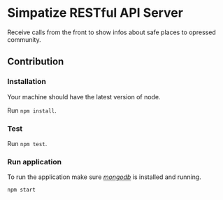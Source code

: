 # Simpatize RESTful API Server

Receive calls from the front to show infos about safe places to opressed community.

## Contribution

### Installation

Your machine should have the latest version of node.

Run `npm install`.

### Test

Run `npm test`.

### Run application

To run the application make sure [*mongodb*](https://docs.mongodb.org/getting-started/shell/installation/) is installed and running.

`npm start`
